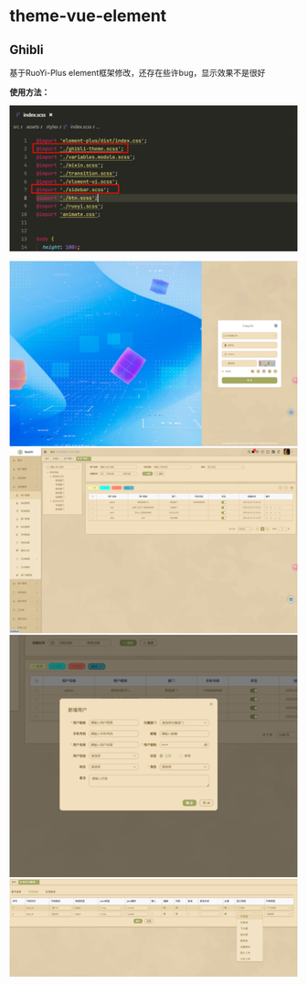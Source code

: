# theme-vue-element

## Ghibli

基于RuoYi-Plus element框架修改，还存在些许bug，显示效果不是很好

**使用方法：**

![PixPin_2025-04-09_13-14-23](./Ghibli/PixPin_2025-04-09_13-14-23.png)

![PixPin_2025-04-09_13-08-28](./Ghibli/PixPin_2025-04-09_13-08-28.png)![PixPin_2025-04-09_13-10-33](./Ghibli/PixPin_2025-04-09_13-10-33.png)![PixPin_2025-04-09_13-10-48](./Ghibli/PixPin_2025-04-09_13-10-48.png)![PixPin_2025-04-09_13-12-17](./Ghibli/PixPin_2025-04-09_13-12-17.png)